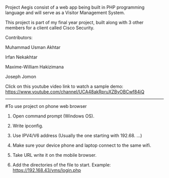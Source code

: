 Project Aegis consist of a web app being built in PHP programming language and will serve as a Visitor Management System.  

This project is part of my final year project, built along with 3 other members for a client called Cisco Security. 

Contributors: 

Muhammad Usman Akhtar 

Irfan Nekakhtar 

Maxime-William Hakizimana

Joseph Jomon 



Click on this youtube video link to watch a sample demo: https://www.youtube.com/channel/UCA48akRpruXZByOBCwf84iQ 

-------------------------------------


#To use  project on phone web browser

1) Open command prompt (Windows OS). 

2) Write ipconfig.

3) Use IPV4/V6 address (Usually the one starting with 192.68. ...)

4) Make sure your device phone and laptop connect to the same wifi.

5) Take URL write it on the mobile browser.

6) Add the directories of the file to start. Example: https://192.168.43/vms/login.php 

